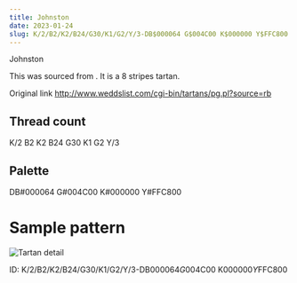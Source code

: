 ```yaml
---
title: Johnston
date: 2023-01-24
slug: K/2/B2/K2/B24/G30/K1/G2/Y/3-DB$000064 G$004C00 K$000000 Y$FFC800
---
```

Johnston

This was sourced from <no value>.  It is a 8 stripes tartan.

Original link http://www.weddslist.com/cgi-bin/tartans/pg.pl?source=rb

## Thread count
K/2 B2 K2 B24 G30 K1 G2 Y/3

## Palette
DB#000064 G#004C00 K#000000 Y#FFC800

# Sample pattern

![Tartan detail](tartan.png "K/2 B2 K2 B24 G30 K1 G2 Y/3 tartan")

ID: K/2/B2/K2/B24/G30/K1/G2/Y/3-DB$000064 G$004C00 K$000000 Y$FFC800